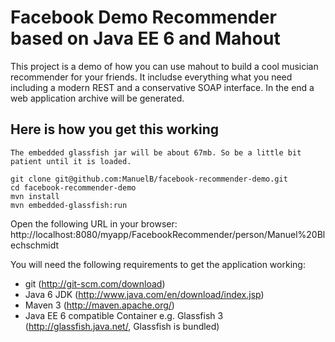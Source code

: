 Facebook Demo Recommender based on Java EE 6 and Mahout
=============

This project is a demo of how you can use mahout to build a cool
musician recommender for your friends.
It includse everything what you need including a modern REST
and a conservative SOAP interface. In the end a web application
archive will be generated.

Here is how you get this working
--------------------------------

`The embedded glassfish jar will be about 67mb. So be a little bit patient until it is loaded.`

    git clone git@github.com:ManuelB/facebook-recommender-demo.git
    cd facebook-recommender-demo
    mvn install
    mvn embedded-glassfish:run 

Open the following URL in your browser:
http://localhost:8080/myapp/FacebookRecommender/person/Manuel%20Blechschmidt

You will need the following requirements to get the application working:

* git (http://git-scm.com/download)
* Java 6 JDK (http://www.java.com/en/download/index.jsp)
* Maven 3 (http://maven.apache.org/)
* Java EE 6 compatible Container e.g. Glassfish 3 (http://glassfish.java.net/, Glassfish is bundled)
